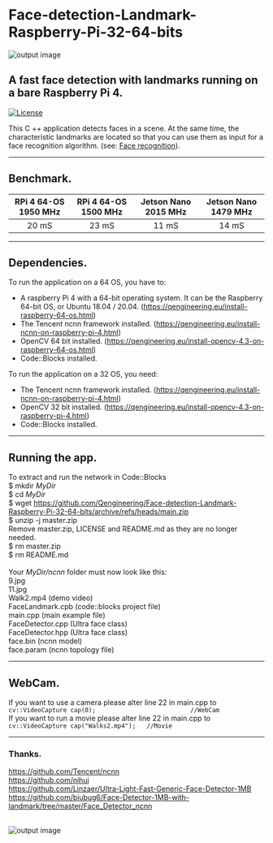 # Face-detection-Landmark-Raspberry-Pi-32-64-bits
![output image]( https://qengineering.eu/images/Face_Land_9.jpg )
## A fast face detection with landmarks running on a bare Raspberry Pi 4.
[![License](https://img.shields.io/badge/License-BSD%203--Clause-blue.svg)](https://opensource.org/licenses/BSD-3-Clause)<br/>

This C ++ application detects faces in a scene. At the same time, the characteristic landmarks are located so that you can use them as input for a face recognition algorithm.  (see: [Face recognition](https://github.com/Qengineering/Face-Recognition-Raspberry-Pi-64-bits)).

------------

## Benchmark.
| RPi 4 64-OS 1950 MHz | RPi 4 64-OS 1500 MHz | Jetson Nano 2015 MHz | Jetson Nano 1479 MHz |
|  :------------: | :-------------: | :-------------:  | :-------------: |
| 20 mS | 23 mS  |  11 mS | 14 mS  |

------------

## Dependencies.
To run the application on a 64 OS, you have to:<br/>
- A raspberry Pi 4 with a 64-bit operating system. It can be the Raspberry 64-bit OS, or Ubuntu 18.04 / 20.04. (https://qengineering.eu/install-raspberry-64-os.html) <br/>
- The Tencent ncnn framework installed. (https://qengineering.eu/install-ncnn-on-raspberry-pi-4.html) <br/>
- OpenCV 64 bit installed. (https://qengineering.eu/install-opencv-4.3-on-raspberry-64-os.html) <br/>
- Code::Blocks installed.<br/>

To run the application on a 32 OS, you need:<br/>
- The Tencent ncnn framework installed. (https://qengineering.eu/install-ncnn-on-raspberry-pi-4.html) <br/>
- OpenCV 32 bit installed. (https://qengineering.eu/install-opencv-4.3-on-raspberry-pi-4.html) <br/>
- Code::Blocks installed.

------------

## Running the app.
To extract and run the network in Code::Blocks <br/>
$ mkdir *MyDir* <br/>
$ cd *MyDir* <br/>
$ wget https://github.com/Qengineering/Face-detection-Landmark-Raspberry-Pi-32-64-bits/archive/refs/heads/main.zip <br/>
$ unzip -j master.zip <br/>
Remove master.zip, LICENSE and README.md as they are no longer needed. <br/> 
$ rm master.zip <br/>
$ rm README.md <br/> <br/>
Your *MyDir/ncnn* folder must now look like this: <br/> 
9.jpg<br/>
11.jpg<br/>
Walk2.mp4 (demo video)<br/>
FaceLandmark.cpb (code::blocks project file)<br/>
main.cpp (main example file)<br/>
FaceDetector.cpp (Ultra face class)<br/>
FaceDetector.hpp (Ultra face class)<br/>
face.bin (ncnn model)<br/>
face.param (ncnn topology file)<br/>

------------

## WebCam.
If you want to use a camera please alter line 22 in main.cpp to<br/>
`cv::VideoCapture cap(0);                          //WebCam`<br/>
If you want to run a movie please alter line 22 in main.cpp to<br/>
`cv::VideoCapture cap("Walks2.mp4");   //Movie`<br/>

------------

### Thanks.
https://github.com/Tencent/ncnn<br/>
https://github.com/nihui<br/>
https://github.com/Linzaer/Ultra-Light-Fast-Generic-Face-Detector-1MB<br/>
https://github.com/biubug6/Face-Detector-1MB-with-landmark/tree/master/Face_Detector_ncnn<br/><br/>

![output image]( https://qengineering.eu/images/Face_Land_11.jpg )

